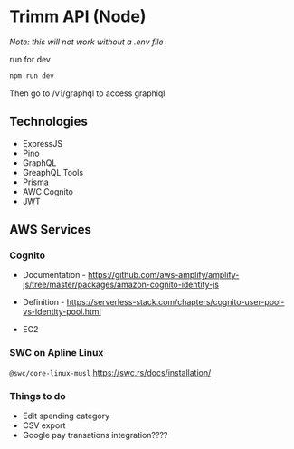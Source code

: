 # Trimm API (Node)

_Note: this will not work without a .env file_

run for dev

```sh
npm run dev
```

Then go to /v1/graphql to access graphiql

## Technologies

- ExpressJS
- Pino
- GraphQL
- GreaphQL Tools
- Prisma
- AWC Cognito
- JWT

## AWS Services

### Cognito

- Documentation - https://github.com/aws-amplify/amplify-js/tree/master/packages/amazon-cognito-identity-js
- Definition - https://serverless-stack.com/chapters/cognito-user-pool-vs-identity-pool.html

- EC2

### SWC on Apline Linux

`@swc/core-linux-musl`
https://swc.rs/docs/installation/

### Things to do

- Edit spending category
- CSV export
- Google pay transations integration????
